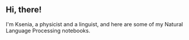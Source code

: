 ## Hi, there!

I'm Ksenia, a physicist and a linguist, and here are some of my Natural Language Processing notebooks.





